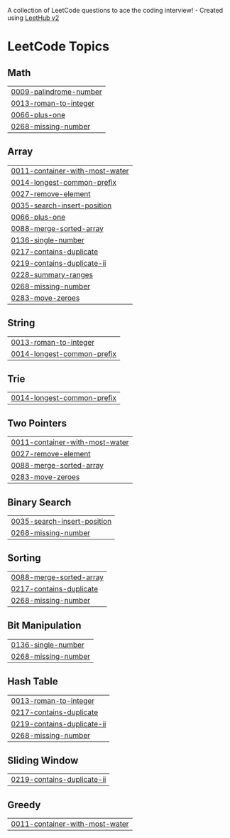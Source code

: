 A collection of LeetCode questions to ace the coding interview! - Created using [LeetHub v2](https://github.com/arunbhardwaj/LeetHub-2.0)
<!---LeetCode Topics Start-->
# LeetCode Topics
## Math
|  |
| ------- |
| [0009-palindrome-number](https://github.com/mrsushil67/leetcodeSolutions/tree/master/0009-palindrome-number) |
| [0013-roman-to-integer](https://github.com/mrsushil67/leetcodeSolutions/tree/master/0013-roman-to-integer) |
| [0066-plus-one](https://github.com/mrsushil67/leetcodeSolutions/tree/master/0066-plus-one) |
| [0268-missing-number](https://github.com/mrsushil67/leetcodeSolutions/tree/master/0268-missing-number) |
## Array
|  |
| ------- |
| [0011-container-with-most-water](https://github.com/mrsushil67/leetcodeSolutions/tree/master/0011-container-with-most-water) |
| [0014-longest-common-prefix](https://github.com/mrsushil67/leetcodeSolutions/tree/master/0014-longest-common-prefix) |
| [0027-remove-element](https://github.com/mrsushil67/leetcodeSolutions/tree/master/0027-remove-element) |
| [0035-search-insert-position](https://github.com/mrsushil67/leetcodeSolutions/tree/master/0035-search-insert-position) |
| [0066-plus-one](https://github.com/mrsushil67/leetcodeSolutions/tree/master/0066-plus-one) |
| [0088-merge-sorted-array](https://github.com/mrsushil67/leetcodeSolutions/tree/master/0088-merge-sorted-array) |
| [0136-single-number](https://github.com/mrsushil67/leetcodeSolutions/tree/master/0136-single-number) |
| [0217-contains-duplicate](https://github.com/mrsushil67/leetcodeSolutions/tree/master/0217-contains-duplicate) |
| [0219-contains-duplicate-ii](https://github.com/mrsushil67/leetcodeSolutions/tree/master/0219-contains-duplicate-ii) |
| [0228-summary-ranges](https://github.com/mrsushil67/leetcodeSolutions/tree/master/0228-summary-ranges) |
| [0268-missing-number](https://github.com/mrsushil67/leetcodeSolutions/tree/master/0268-missing-number) |
| [0283-move-zeroes](https://github.com/mrsushil67/leetcodeSolutions/tree/master/0283-move-zeroes) |
## String
|  |
| ------- |
| [0013-roman-to-integer](https://github.com/mrsushil67/leetcodeSolutions/tree/master/0013-roman-to-integer) |
| [0014-longest-common-prefix](https://github.com/mrsushil67/leetcodeSolutions/tree/master/0014-longest-common-prefix) |
## Trie
|  |
| ------- |
| [0014-longest-common-prefix](https://github.com/mrsushil67/leetcodeSolutions/tree/master/0014-longest-common-prefix) |
## Two Pointers
|  |
| ------- |
| [0011-container-with-most-water](https://github.com/mrsushil67/leetcodeSolutions/tree/master/0011-container-with-most-water) |
| [0027-remove-element](https://github.com/mrsushil67/leetcodeSolutions/tree/master/0027-remove-element) |
| [0088-merge-sorted-array](https://github.com/mrsushil67/leetcodeSolutions/tree/master/0088-merge-sorted-array) |
| [0283-move-zeroes](https://github.com/mrsushil67/leetcodeSolutions/tree/master/0283-move-zeroes) |
## Binary Search
|  |
| ------- |
| [0035-search-insert-position](https://github.com/mrsushil67/leetcodeSolutions/tree/master/0035-search-insert-position) |
| [0268-missing-number](https://github.com/mrsushil67/leetcodeSolutions/tree/master/0268-missing-number) |
## Sorting
|  |
| ------- |
| [0088-merge-sorted-array](https://github.com/mrsushil67/leetcodeSolutions/tree/master/0088-merge-sorted-array) |
| [0217-contains-duplicate](https://github.com/mrsushil67/leetcodeSolutions/tree/master/0217-contains-duplicate) |
| [0268-missing-number](https://github.com/mrsushil67/leetcodeSolutions/tree/master/0268-missing-number) |
## Bit Manipulation
|  |
| ------- |
| [0136-single-number](https://github.com/mrsushil67/leetcodeSolutions/tree/master/0136-single-number) |
| [0268-missing-number](https://github.com/mrsushil67/leetcodeSolutions/tree/master/0268-missing-number) |
## Hash Table
|  |
| ------- |
| [0013-roman-to-integer](https://github.com/mrsushil67/leetcodeSolutions/tree/master/0013-roman-to-integer) |
| [0217-contains-duplicate](https://github.com/mrsushil67/leetcodeSolutions/tree/master/0217-contains-duplicate) |
| [0219-contains-duplicate-ii](https://github.com/mrsushil67/leetcodeSolutions/tree/master/0219-contains-duplicate-ii) |
| [0268-missing-number](https://github.com/mrsushil67/leetcodeSolutions/tree/master/0268-missing-number) |
## Sliding Window
|  |
| ------- |
| [0219-contains-duplicate-ii](https://github.com/mrsushil67/leetcodeSolutions/tree/master/0219-contains-duplicate-ii) |
## Greedy
|  |
| ------- |
| [0011-container-with-most-water](https://github.com/mrsushil67/leetcodeSolutions/tree/master/0011-container-with-most-water) |
<!---LeetCode Topics End-->